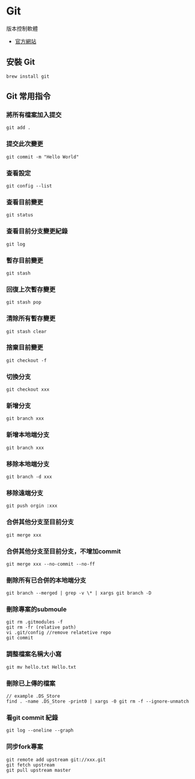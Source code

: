 # Git

版本控制軟體

- [官方網站](https://git-scm.com/)

## 安裝 Git

```
brew install git
```

## Git 常用指令

### 將所有檔案加入提交

```
git add .
```

### 提交此次變更

```
git commit -m "Hello World"
```

### 查看設定

```
git config --list
```

### 查看目前變更

```
git status
```

### 查看目前分支變更紀錄

```
git log
```

### 暫存目前變更

```
git stash
```

### 回復上次暫存變更

```
git stash pop
```

### 清除所有暫存變更

```
git stash clear
```

### 捨棄目前變更

```
git checkout -f
```

### 切換分支

```
git checkout xxx
```

### 新增分支

```
git branch xxx
```

### 新增本地端分支

```
git branch xxx
```

### 移除本地端分支

```
git branch -d xxx
```

### 移除遠端分支

```
git push orgin :xxx
```

### 合併其他分支至目前分支

```
git merge xxx
```


### 合併其他分支至目前分支，不增加commit

```
git merge xxx --no-commit --no-ff
```

### 刪除所有已合併的本地端分支

```
git branch --merged | grep -v \* | xargs git branch -D 
```


### 刪除專案的submoule

```
git rm .gitmodules -f
git rm -fr (relative path)
vi .git/config //remove relatetive repo
git commit
```

### 調整檔案名稱大小寫

```
git mv hello.txt Hello.txt
```

### 刪除已上傳的檔案

```
// example .DS_Store
find . -name .DS_Store -print0 | xargs -0 git rm -f --ignore-unmatch
```

### 看git commit 紀錄

```
git log --oneline --graph
```
### 同步fork專案

```
git remote add upstream git://xxx.git
git fetch upstream
git pull upstream master
```
